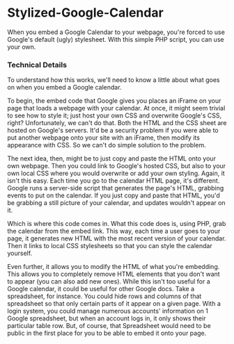 Stylized-Google-Calendar
========================

When you embed a Google Calendar to your webpage, you're forced to use Google's default (ugly) stylesheet. With this simple PHP script, you can use your own.

### Technical Details

To understand how this works, we'll need to know a little about what goes on when you embed a Google calendar.

To begin, the embed code that Google gives you places an iFrame on your page that loads a webpage with your calendar. At once, it might seem trivial to see how to style it; just host your own CSS and overwrite Google's CSS, right? Unfortunately, we can't do that. Both the HTML and the CSS sheet are hosted on Google's servers. It'd be a security problem if you were able to put another webpage onto your site with an iFrame, then modify its appearance with CSS. So we can't do simple solution to the problem.

The next idea, then, might be to just copy and paste the HTML onto your own webpage. Then you could link to Google's hosted CSS, but also to your own local CSS where you would overwrite or add your own styling. Again, it isn't this easy. Each time you go to the calendar HTML page, it's different. Google runs a server-side script that generates the page's HTML, grabbing events to put on the calendar. If you just copy and paste that HTML, you'd be grabbing a still picture of your calendar, and updates wouldn't appear on it.

Which is where this code comes in. What this code does is, using PHP, grab the calendar from the embed link. This way, each time a user goes to your page, it generates new HTML with the most recent version of your calendar. Then it links to local CSS stylesheets so that you can style the calendar yourself.

Even further, it allows you to modify the HTML of what you're embedding. This allows you to completely remove HTML elements that you don't want to appear (you can also add new ones). While this isn't too useful for a Google calendar, it could be useful for other Google docs. Take a spreadsheet, for instance. You could hide rows and columns of that spreadsheet so that only certain parts of it appear on a given page. With a login system, you could manage numerous accounts' information on 1 Google spreadsheet, but when an account logs in, it only shows their particular table row. But, of course, that Spreadsheet would need to be public in the first place for you to be able to embed it onto your page.
